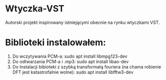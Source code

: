 # Wtyczka-VST
Autorski projekt inspirowany istniejącymi obecnie na rynku wtyczkami VST.

# Biblioteki instalowałem:
1. Do wczytywania PCM-a: sudo apt install libmpg123-dev
2. Do odtwarzania PCM-a i .mp3: sudo apt install libao-dev
3. Do Instalacji bibioteki z szybką transformatą fouriera (na chama robienie DFT jest katastrofalnie wolne): sudo apt install libfftw3-dev

